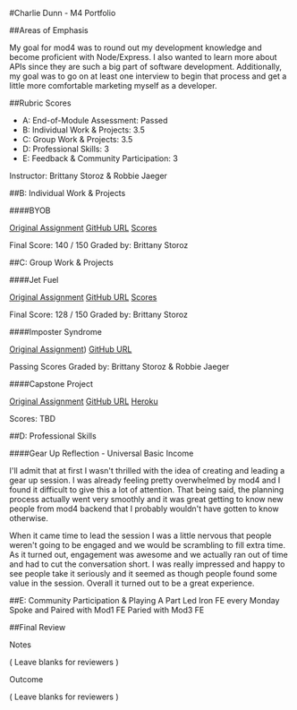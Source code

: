 #Charlie Dunn - M4 Portfolio

##Areas of Emphasis

My goal for mod4 was to round out my development knowledge and become proficient with Node/Express. I also wanted to learn more about APIs since they are such a big part of software development. Additionally, my goal was to go on at least one interview to begin that process and get a little more comfortable marketing myself as a developer. 

##Rubric Scores

* A: End-of-Module Assessment: Passed
* B: Individual Work & Projects: 3.5
* C: Group Work & Projects: 3.5
* D: Professional Skills: 3
* E: Feedback & Community Participation: 3

Instructor: Brittany Storoz & Robbie Jaeger

##B: Individual Work & Projects

####BYOB

[Original Assignment](http://frontend.turing.io/projects/build-your-own-backend.html)
[GitHub URL](https://github.com/dunncl15/BYOB)
[Scores](https://github.com/turingschool/front-end-submissions-public/blob/master/1611/mod-4/byob/Charlie-BYOB.md)

Final Score: 140 / 150
Graded by: Brittany Storoz

##C: Group Work & Projects

####Jet Fuel

[Original Assignment](http://frontend.turing.io/projects/jet-fuel.html)
[GitHub URL](https://github.com/dunncl15/jet-fuel)
[Scores](https://github.com/turingschool/front-end-submissions-public/blob/master/1611/mod-4/jet-fuel/Charlie-Kenia.md)

Final Score: 128 / 150
Graded by: Brittany Storoz

####Imposter Syndrome

[Original Assignment](http://frontend.turing.io/projects/impostor-syndrome.html))
[GitHub URL](https://github.com/dunncl15/flex-sandbox)

Passing Scores
Graded by: Brittany Storoz & Robbie Jaeger

####Capstone Project

[Original Assignment](http://frontend.turing.io/projects/capstone.html)
[GitHub URL](https://github.com/dunncl15/reactive-sharks)
[Heroku](https://reactive-sharks.herokuapp.com/)

Scores: TBD

##D: Professional Skills

####Gear Up Reflection - Universal Basic Income

I'll admit that at first I wasn't thrilled with the idea of creating and leading a gear up session. I was already feeling pretty overwhelmed by mod4 and I found it difficult to give this a lot of attention. That being said, the planning process actually went very smoothly and it was great getting to know new people from mod4 backend that I probably wouldn't have gotten to know otherwise.

When it came time to lead the session I was a little nervous that people weren't going to be engaged and we would be scrambling to fill extra time. As it turned out, engagement was awesome and we actually ran out of time and had to cut the conversation short. I was really impressed and happy to see people take it seriously and it seemed as though people found some value in the session. Overall it turned out to be a great experience.

##E: Community Participation & Playing A Part
Led Iron FE every Monday
Spoke and Paired with Mod1 FE
Paried with Mod3 FE

##Final Review

Notes

( Leave blanks for reviewers )

Outcome

( Leave blanks for reviewers )
